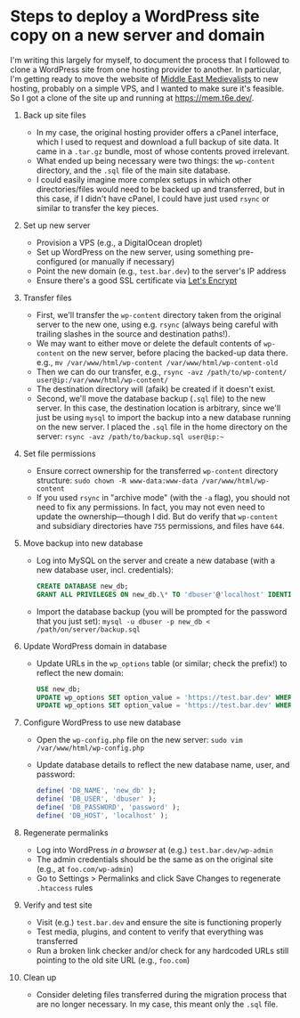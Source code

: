 # Steps to deploy a WordPress site copy on a new server and domain

I'm writing this largely for myself, to document the process that I followed to clone a
WordPress site from one hosting provider to another. In particular, I'm getting ready to
move the website of [Middle East Medievalists](https://www.middleeastmedievalists.com/)
to new hosting, probably on a simple VPS, and I wanted to make sure it's feasible. So I
got a clone of the site up and running at <https://mem.t6e.dev/>.

1.  Back up site files

    - In my case, the original hosting provider offers a cPanel interface, which I used
      to request and download a full backup of site data. It came in a `.tar.gz` bundle,
      most of whose contents proved irrelevant.
    - What ended up being necessary were two things: the `wp-content` directory, and the
      `.sql` file of the main site database.
    - I could easily imagine more complex setups in which other directories/files would
      need to be backed up and transferred, but in this case, if I didn't have cPanel, I
      could have just used `rsync` or similar to transfer the key pieces.

2.  Set up new server

    - Provision a VPS (e.g., a DigitalOcean droplet)
    - Set up WordPress on the new server, using something pre-configured (or manually if
      necessary)
    - Point the new domain (e.g., `test.bar.dev`) to the server's IP address
    - Ensure there's a good SSL certificate via
      [Let's Encrypt](https://letsencrypt.org/)

3.  Transfer files

    - First, we'll transfer the `wp-content` directory taken from the original server to
      the new one, using e.g. `rsync` (always being careful with trailing slashes in the
      source and destination paths!).
    - We may want to either move or delete the default contents of `wp-content` on the
      new server, before placing the backed-up data there. e.g.,
      `mv /var/www/html/wp-content /var/www/html/wp-content-old`
    - Then we can do our transfer, e.g.,
      `rsync -avz /path/to/wp-content/ user@ip:/var/www/html/wp-content/`
    - The destination directory will (afaik) be created if it doesn't exist.
    - Second, we'll move the database backup (`.sql` file) to the new server. In this
      case, the destination location is arbitrary, since we'll just be using `mysql` to
      import the backup into a new database running on the new server. I placed the
      `.sql` file in the home directory on the server:
      `rsync -avz /path/to/backup.sql user@ip:~`

4.  Set file permissions

    - Ensure correct ownership for the transferred `wp-content` directory structure:
      `sudo chown -R www-data:www-data /var/www/html/wp-content`
    - If you used `rsync` in "archive mode" (with the `-a` flag), you should not need to
      fix any permissions. In fact, you may not even need to update the ownership—though
      I did. But do verify that `wp-content` and subsidiary directories have `755`
      permissions, and files have `644`.

5.  Move backup into new database

    - Log into MySQL on the server and create a new database (with a new database user,
      incl. credentials):

      ```sql
      CREATE DATABASE new_db;
      GRANT ALL PRIVILEGES ON new_db.\* TO 'dbuser'@'localhost' IDENTIFIED BY 'password';
      ```

    - Import the database backup (you will be prompted for the password that you just
      set): `mysql -u dbuser -p new_db < /path/on/server/backup.sql`

6.  Update WordPress domain in database

    - Update URLs in the `wp_options` table (or similar; check the prefix!) to reflect
      the new domain:

      ```sql
      USE new_db;
      UPDATE wp_options SET option_value = 'https://test.bar.dev' WHERE option_name = 'siteurl';
      UPDATE wp_options SET option_value = 'https://test.bar.dev' WHERE option_name = 'home';
      ```

7.  Configure WordPress to use new database

    - Open the `wp-config.php` file on the new server:
      `sudo vim /var/www/html/wp-config.php`
    - Update database details to reflect the new database name, user, and password:

      ```php
      define( 'DB_NAME', 'new_db' );
      define( 'DB_USER', 'dbuser' );
      define( 'DB_PASSWORD', 'password' );
      define( 'DB_HOST', 'localhost' );
      ```

8.  Regenerate permalinks

    - Log into WordPress _in a browser_ at (e.g.) `test.bar.dev/wp-admin`
    - The admin credentials should be the same as on the original site (e.g., at
      `foo.com/wp-admin`)
    - Go to Settings > Permalinks and click Save Changes to regenerate `.htaccess` rules

9.  Verify and test site

    - Visit (e.g.) `test.bar.dev` and ensure the site is functioning properly
    - Test media, plugins, and content to verify that everything was transferred
    - Run a broken link checker and/or check for any hardcoded URLs still pointing to
      the old site URL (e.g., `foo.com`)

10. Clean up

    - Consider deleting files transferred during the migration process that are no
      longer necessary. In my case, this meant only the `.sql` file.

